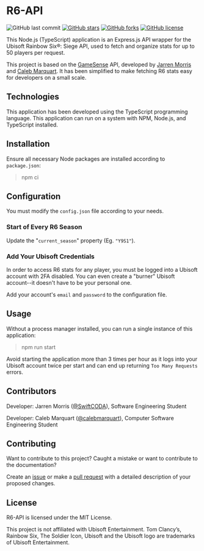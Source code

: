 # R6-API

![GitHub last commit](https://img.shields.io/github/last-commit/swiftcoda/R6-API.svg?style=for-the-badge)
[![GitHub stars](https://img.shields.io/github/stars/swiftcoda/R6-API.svg?style=for-the-badge)](https://github.com/swiftcoda/R6-API/stargazers)
[![GitHub forks](https://img.shields.io/github/forks/swiftcoda/R6-API.svg?style=for-the-badge)](https://github.com/swiftcoda/R6-API/network)
[![GitHub license](https://img.shields.io/github/license/swiftcoda/R6-API.svg?style=for-the-badge)](https://github.com/swiftcoda/R6-API?tab=License-1-ov-file)

This Node.js (TypeScript) application is an Express.js API wrapper for the Ubisoft Rainbow Six®: Siege API, used to fetch and organize stats for up to 50 players per request.

This project is based on the [GameSense](https://jarrenmorris.com/gamesense/download) API, developed by [Jarren Morris](https://github.com/swiftcoda) and [Caleb Marquart](https://github.com/calebmarquart). It has been simplified to make fetching R6 stats easy for developers on a small scale.




## Technologies

This application has been developed using the TypeScript programming language. This application can run on a system with NPM, Node.js, and TypeScript installed.




## Installation

Ensure all necessary Node packages are installed according to `package.json`:

  >npm ci




## Configuration

You must modify the `config.json` file according to your needs.

### Start of Every R6 Season

Update the "`current_season`" property (Eg. `"Y9S1"`).

### Add Your Ubisoft Credentials

In order to access R6 stats for any player, you must be logged into a Ubisoft account with 2FA disabled. You can even create a "burner" Ubisoft account--it doesn't have to be your personal one.

Add your account's `email` and `password` to the configuration file.




## Usage

Without a process manager installed, you can run a single instance of this application:

  >npm run start

  Avoid starting the application more than 3 times per hour as it logs into your Ubisoft account twice per start and can end up returning `Too Many Requests` errors.




## Contributors

Developer: Jarren Morris ([@SwiftCODA](https://github.com/swiftcoda)), Software Engineering Student

Developer: Caleb Marquart ([@calebmarquart](https://github.com/calebmarquart)), Computer Software Engineering Student




## Contributing

Want to contribute to this project?
Caught a mistake or want to contribute to the documentation?

Create an [issue](https://github.com/SwiftCODA/R6-API/issues/new/choose) or make a [pull request](https://github.com/SwiftCODA/R6-API/compare) with a detailed description of your proposed changes.




## License

R6-API is licensed under the MIT License.

This project is not affiliated with Ubisoft Entertainment. Tom Clancy’s, Rainbow Six, The Soldier Icon, Ubisoft and the Ubisoft logo are trademarks of Ubisoft Entertainment.